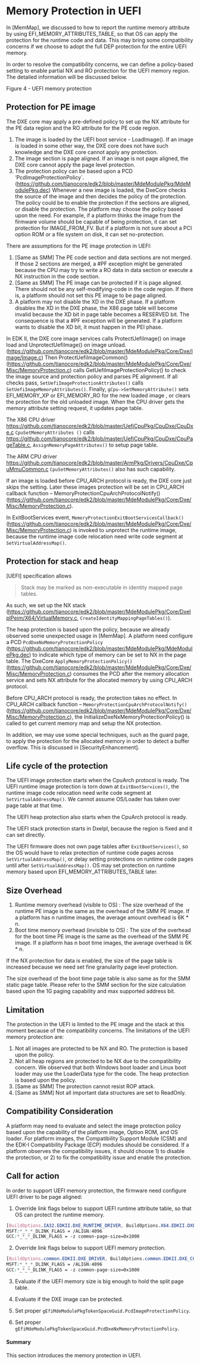 # Memory Protection in UEFI
In [MemMap], we discussed to how to report the runtime memory attribute by using EFI_MEMORY_ATTRIBUTES_TABLE, so that OS can apply the protection for the runtime code and data. This may bring some compatibility concerns if we choose to adopt the full DEP protection for the entire UEFI memory.

In order to resolve the compatibility concerns, we can define a policy-based setting to enable partial NX and RO protection for the UEFI memory region. The detailed information will be discussed below.

 
Figure 4 - UEFI memory protection

## Protection for PE image
The DXE core may apply a pre-defined policy to set up the NX attribute for the PE data region and the RO attribute for the PE code region.

1.	The image is loaded by the UEFI boot service - LoadImage(). If an image is loaded in some other way, the DXE core does not have such knowledge and the DXE core cannot apply any protection.
2.	The image section is page aligned. If an image is not page aligned, the DXE core cannot apply the page level protection.
3.	The protection policy can be based upon a PCD ‘PcdImageProtectionPolicy`. (https://github.com/tianocore/edk2/blob/master/MdeModulePkg/MdeModulePkg.dec) Whenever a new image is loaded, the DxeCore checks the source of the image and then decides the policy of the protection. The policy could be to enable the protection if the sections are aligned, or disable the protection. The platform may choose the policy based upon the need. For example, if a platform thinks the image from the firmware volume should be capable of being protection, it can set protection for IMAGE_FROM_FV. But if a platform is not sure about a PCI option ROM or a file system on disk, it can set no-protection.

There are assumptions for the PE image protection in UEFI:

1.	[Same as SMM] The PE code section and data sections are not merged. If those 2 sections are merged, a #PF exception might be generated because the CPU may try to write a RO data in data section or execute a NX instruction in the code section.
2.	[Same as SMM] The PE image can be protected if it is page aligned. There should not be any self-modifying-code in the code region. If there is, a platform should not set this PE image to be page aligned.
3.	A platform may not disable the XD in the DXE phase. If a platform disables the XD in the DXE phase, the X86 page table will become invalid because the XD bit in page table becomes a RESERVED bit. The consequence is that a #PF exception will be generated. If a platform wants to disable the XD bit, it must happen in the PEI phase.

In EDK II, the DXE core image services calls ProtectUefiImage() on image load and UnprotectUefiImage() on image unload. (https://github.com/tianocore/edk2/blob/master/MdeModulePkg/Core/Dxe/Image/Image.c) Then ProtectUefiImageCommon() (https://github.com/tianocore/edk2/blob/master/MdeModulePkg/Core/Dxe/Misc/MemoryProtection.c) calls GetUefiImageProtectionPolicy() to check the image source and protection policy and parses PE alignment. If all checks pass, `SetUefiImageProtectionAttributes()` calls `SetUefiImageMemoryAttributes()`. Finally, `gCpu->SetMemoryAttribute()` sets EFI_MEMORY_XP or EFI_MEMORY_RO for the new loaded image , or clears the protection for the old unloaded image. When the CPU driver gets the memory attribute setting request, it updates page table.

The X86 CPU driver https://github.com/tianocore/edk2/blob/master/UefiCpuPkg/CpuDxe/CpuDxe.c `CpuSetMemoryAttributes ()` calls  https://github.com/tianocore/edk2/blob/master/UefiCpuPkg/CpuDxe/CpuPageTable.c, `AssignMemoryPageAttributes()` to setup page table.

The ARM CPU driver https://github.com/tianocore/edk2/blob/master/ArmPkg/Drivers/CpuDxe/CpuMmuCommon.c `CpuSetMemoryAttributes()` also has such capability.

If an image is loaded before CPU_ARCH protocol is ready, the DXE core just skips the setting. Later these images protection will be set in CPU_ARCH callback function – MemoryProtectionCpuArchProtocolNotify() (https://github.com/tianocore/edk2/blob/master/MdeModulePkg/Core/Dxe/Misc/MemoryProtection.c).

In ExitBootServices event, `MemoryProtectionExitBootServicesCallback() `(https://github.com/tianocore/edk2/blob/master/MdeModulePkg/Core/Dxe/Misc/MemoryProtection.c) is invoked to unprotect the runtime image, because the runtime image code relocation need write code segment at `SetVirtualAddressMap()`.

## Protection for stack and heap
[UEFI] specification allows 
>Stack may be marked as non-executable in identity mapped page tables. 

As such, we set up the NX stack (https://github.com/tianocore/edk2/blob/master/MdeModulePkg/Core/DxeIplPeim/X64/VirtualMemory.c, `CreateIdentityMappingPageTables()`).

The heap protection is based upon the policy, because we already observed some unexpected usage in [MemMap]. A platform need configure a PCD `PcdDxeNxMemoryProtectionPolicy` 
(https://github.com/tianocore/edk2/blob/master/MdeModulePkg/MdeModulePkg.dec) to indicate which type of memory can be set to NX in the page table. The DxeCore `ApplyMemoryProtectionPolicy()` (https://github.com/tianocore/edk2/blob/master/MdeModulePkg/Core/Dxe/Misc/MemoryProtection.c) consumes the PCD after the memory allocation service and sets NX attribute for the allocated memory by using CPU_ARCH protocol.

Before CPU_ARCH protocol is ready, the protection takes no effect. In CPU_ARCH callback function – `MemoryProtectionCpuArchProtocolNotify() `(https://github.com/tianocore/edk2/blob/master/MdeModulePkg/Core/Dxe/Misc/MemoryProtection.c), the InitializeDxeNxMemoryProtectionPolicy() is called to get current memory map and setup the NX protection.


In addition, we may use some special techniques, such as the guard page, to apply the protection for the allocated memory in order to detect a buffer overflow. This is discussed in [SecurityEnhancement].

## Life cycle of the protection
The UEFI image protection starts when the CpuArch protocol is ready. The UEFI runtime image protection is torn down at `ExitBootServices()`, the runtime image code relocation need write code segment at `SetVirtualAddressMap()`. We cannot assume OS/Loader has taken over page table at that time.

The UEFI heap protection also starts when the CpuArch protocol is ready.

The UEFI stack protection starts in DxeIpl, because the region is fixed and it can set directly.


The UEFI firmware does not own page tables after `ExitBootServices()`, so the OS would have to relax protection of runtime code pages across `SetVirtualAddressMap()`, or delay setting protections on runtime code pages until after `SetVirtualAddressMap()`. OS may set protection on runtime memory based upon EFI_MEMORY_ATTRIBUTES_TABLE later.

## Size Overhead

1.	Runtime memory overhead (visible to OS)
:	The size overhead of the runtime PE image is the same as the overhead of the SMM PE image.  If a platform has n runtime images, the average amount overhead is 6K * n.
2.	Boot time memory overhead (invisible to OS)
:	The size of the overhead for the boot time PE image is the same as the overhead of the SMM PE image. If a platform has n boot time images, the average overhead is 6K * n.

If the NX protection for data is enabled, the size of the page table is increased because we need set fine granularity page level protection.

The size overhead of the boot time page table is also same as for the SMM static page table. Please refer to the SMM section for the size calculation based upon the 1G paging capability and max supported address bit.

## Limitation
The protection in the UEFI is limited to the PE image and the stack at this moment because of the compatibility concerns. The limitations of the UEFI memory protection are:

1.	Not all images are protected to be NX and RO. The protection is based upon the policy.
2.	Not all heap regions are protected to be NX due to the compatibility concern. We observed that both Windows boot loader and Linux boot loader may use the LoaderData type for the code. The heap protection is based upon the policy.
3.	[Same as SMM] The protection cannot resist ROP attack.
4.	[Same as SMM] Not all important data structures are set to ReadOnly.

## Compatibility Consideration
A platform may need to evaluate and select the image protection policy based upon the capability of the platform image, Option ROM, and OS loader. For platform images, the Compatibility Support Module (CSM) and the EDK-I Compatibility Package (ECP) modules should be considered. If a platform observes the compatibility issues, it should choose 1) to disable the protection, or 2) to fix the compatibility issue and enable the protection.

## Call for action
In order to support UEFI memory protection, the firmware need configure UEFI driver to be page aligned:

1.	Override link flags below to support UEFI runtime attribute table, so that OS can protect the runtime memory.
```css 
[BuildOptions.IA32.EDKII.DXE_RUNTIME_DRIVER, BuildOptions.X64.EDKII.DXE_RUNTIME_DRIVER]
MSFT:*_*_*_DLINK_FLAGS = /ALIGN:4096 
GCC:*_*_*_DLINK_FLAGS = -z common-page-size=0x1000
```
2.	Override link flags below to support UEFI memory protection.
```css
[BuildOptions.common.EDKII.DXE_DRIVER, BuildOptions.common.EDKII.DXE_CORE, BuildOptions.common.EDKII.UEFI_DRIVER, BuildOptions.common.EDKII.UEFI_APPLICATION]
MSFT:*_*_*_DLINK_FLAGS = /ALIGN:4096 
GCC:*_*_*_DLINK_FLAGS = -z common-page-size=0x1000
```
3.	Evaluate if the UEFI memory size is big enough to hold the split page table.

4.	Evaluate if the DXE image can be protected.

5.	Set proper `gEfiMdeModulePkgTokenSpaceGuid.PcdImageProtectionPolicy`.

6.	Set proper `gEfiMdeModulePkgTokenSpaceGuid.PcdDxeNxMemoryProtectionPolicy`.


#### Summary
This section introduces the memory protection in UEFI.

